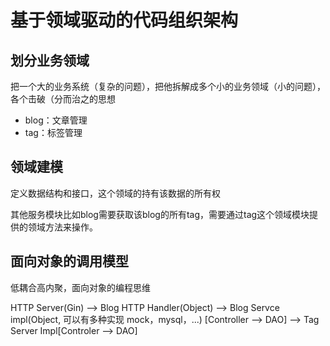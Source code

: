 # 基于领域驱动的代码组织架构

## 划分业务领域

把一个大的业务系统（复杂的问题），把他拆解成多个小的业务领域（小的问题），各个击破（分而治之的思想
+ blog：文章管理
+ tag：标签管理

## 领域建模

定义数据结构和接口，这个领域的持有该数据的所有权

其他服务模块比如blog需要获取该blog的所有tag，需要通过tag这个领域模块提供的领域方法来操作。

## 面向对象的调用模型

低耦合高内聚，面向对象的编程思维

HTTP Server(Gin) --> Blog HTTP Handler(Object) --> Blog Servce impl(Object,
可以有多种实现 mock，mysql，...) [Controller --> DAO] --> Tag Server Impl[Controler --> DAO]
